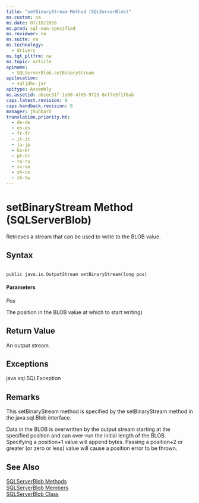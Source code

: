 ```yaml
---
title: "setBinaryStream Method (SQLServerBlob)"
ms.custom: na
ms.date: 07/18/2016
ms.prod: sql-non-specified
ms.reviewer: na
ms.suite: na
ms.technology: 
  - drivers
ms.tgt_pltfrm: na
ms.topic: article
apiname: 
  - SQLServerBlob.setBinaryStream
apilocation: 
  - sqljdbc.jar
apitype: Assembly
ms.assetid: abcec31f-1a60-4765-9725-8cf7e9f1f8ab
caps.latest.revision: 9
caps.handback.revision: 0
manager: jhubbard
translation.priority.ht: 
  - de-de
  - es-es
  - fr-fr
  - it-it
  - ja-jp
  - ko-kr
  - pt-br
  - ru-ru
  - sv-se
  - zh-cn
  - zh-tw
---
```

# setBinaryStream Method (SQLServerBlob)
  Retrieves a stream that can be used to write to the BLOB value.  
  
## Syntax  
  
```  
  
public java.io.OutputStream setBinaryStream(long pos)  
```  
  
#### Parameters  
 *Pos*  
  
 The position in the BLOB value at which to start writing)  
  
## Return Value  
 An output stream.  
  
## Exceptions  
 java.sql.SQLException  
  
## Remarks  
 This setBinaryStream method is specified by the setBinaryStream method in the java.sql.Blob interface.  
  
 Data in the BLOB is overwritten by the output stream starting at the specified position and can over-run the initial length of the BLOB. Specifying a position+1 value will append bytes. Passing a position+2 or greater (or zero or less) value will cause a position error to be thrown.  
  
## See Also  
 [SQLServerBlob Methods](../content/SQLServerBlob-Methods.md)   
 [SQLServerBlob Members](../content/SQLServerBlob-Members.md)   
 [SQLServerBlob Class](../content/SQLServerBlob-Class.md)  
  
  